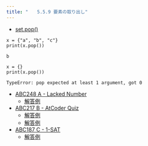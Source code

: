 ```yaml
---
title: "　　5.5.9 要素の取り出し"
---
```


* [set.pop()](https://docs.python.org/ja/3/library/stdtypes.html#frozenset.pop)

```python:サンプルコード
x = {"a", "b", "c"}
print(x.pop())
```

```text:実行結果
b
```

```python:サンプルコード
x = {}
print(x.pop())
```

```text:実行結果
TypeError: pop expected at least 1 argument, got 0
```

- [ABC248 A - Lacked Number](https://atcoder.jp/contests/abc248/tasks/abc248_a)
    - [解答例](https://atcoder.jp/contests/abc248/submissions/31422576)
- [ABC217 B - AtCoder Quiz](https://atcoder.jp/contests/abc217/tasks/abc217_b)
    - [解答例](https://atcoder.jp/contests/abc217/submissions/27026615)
    - [解答例](https://atcoder.jp/contests/abc217/submissions/27026647)
- [ABC187 C - 1-SAT](https://atcoder.jp/contests/abc187/tasks/abc187_c)
    - [解答例](https://atcoder.jp/contests/abc187/submissions/22576870)